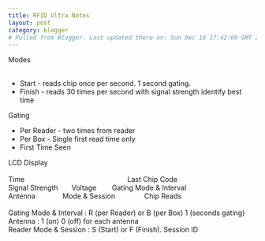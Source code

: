 ```yaml
---
title: RFID Ultra Notes
layout: post
category: blogger
# Pulled from Blogger. Last updated there on: Sun Dec 18 17:42:00 GMT 2011
---
```

Modes<br /><br /><ul><li>Start - reads chip once per second. 1 second gating.</li><li>Finish - reads 30 times per second with signal strength identify best time</li></ul><div>Gating</div><div><ul><li>Per Reader - two times from reader</li><li>Per Box - Single first read time only</li><li>First Time Seen&nbsp;</li></ul><div>LCD Display</div></div><div><br /></div><div>Time &nbsp; &nbsp; &nbsp; &nbsp; &nbsp; &nbsp; &nbsp; &nbsp; &nbsp; &nbsp; &nbsp; &nbsp; &nbsp; &nbsp; &nbsp; &nbsp; &nbsp; &nbsp; &nbsp; &nbsp; &nbsp; &nbsp; &nbsp; &nbsp; &nbsp; &nbsp; Last Chip Code</div><div>Signal Strength &nbsp; &nbsp; &nbsp; Voltage &nbsp; &nbsp; &nbsp; &nbsp;Gating Mode &amp; Interval</div><div>Antenna &nbsp; &nbsp; &nbsp; &nbsp; &nbsp; &nbsp; &nbsp;Mode &amp; Session &nbsp; &nbsp; &nbsp; &nbsp; &nbsp; &nbsp; &nbsp; Chip Reads</div><div><br /></div><div>Gating Mode &amp; Interval : R (per Reader) or B (per Box) 1 (seconds gating)</div><div>Antenna : 1 (on) 0 (off) for each antenna</div><div>Reader Mode &amp; Session : S (Start) or F (Finish). Session ID</div>
